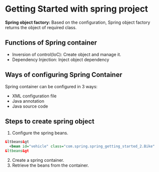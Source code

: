 # Getting Started with spring project

**Spring object factory:** Based on the configuration, Spring object factory returns the object of required class.

## Functions of Spring container
* Inversion of control(IoC): Create object and manage it.
* Dependency Injection: Inject object dependency

## Ways of configuring Spring Container
Spring container can be configured in 3 ways: 
* XML configuration file
* Java annotation
* Java source code

## Steps to create spring object
1. Configure the spring beans.
```xml
&ltbeans&gt
  <bean id="vehicle" class="com.spring.spring_getting_started_2.Bike"
&ltbeans&gt
```

2. Create a spring container.
3. Retrieve the beans from the container.


